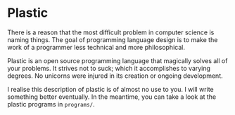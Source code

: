 # Plastic

There is a reason that the most difficult problem in computer science is naming
things. The goal of programming language design is to make the work of a
programmer less technical and more philosophical.

Plastic is an open source programming language that magically solves all of
your problems. It strives not to suck; which it accomplishes to varying
degrees. No unicorns were injured in its creation or ongoing development.

I realise this description of plastic is of almost no use to you. I will write
something better eventually. In the meantime, you can take a look at the
plastic programs in `programs/`.
